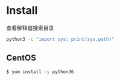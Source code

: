 # Install

查看解释器搜索目录

```bash
python3 -c "import sys; print(sys.path)"
```

## CentOS

```bash
$ yum install -y python36
```

